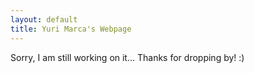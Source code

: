 ```yaml
---
layout: default
title: Yuri Marca's Webpage
---
```


Sorry, I am still working on it... 
Thanks for dropping by! :)
